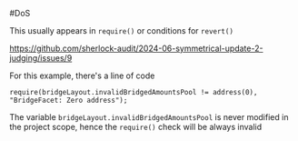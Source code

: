 #DoS 

This usually appears in `require()` or conditions for `revert()`

https://github.com/sherlock-audit/2024-06-symmetrical-update-2-judging/issues/9

For this example, there's a line of code

```solidity
require(bridgeLayout.invalidBridgedAmountsPool != address(0), "BridgeFacet: Zero address");
```

The variable `bridgeLayout.invalidBridgedAmountsPool` is never modified in the project scope, hence the `require()` check will be always invalid